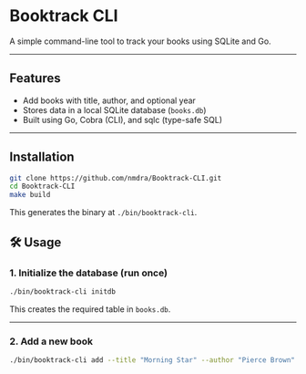 # Booktrack CLI

A simple command-line tool to track your books using SQLite and Go.

---

## Features

- Add books with title, author, and optional year
- Stores data in a local SQLite database (`books.db`)
- Built using Go, Cobra (CLI), and sqlc (type-safe SQL)

---

## Installation

```bash
git clone https://github.com/nmdra/Booktrack-CLI.git
cd Booktrack-CLI
make build
````
This generates the binary at `./bin/booktrack-cli`.


## 🛠️ Usage

### 1. Initialize the database (run once)

```bash
./bin/booktrack-cli initdb
```

This creates the required table in `books.db`.

---

### 2. Add a new book

```bash
./bin/booktrack-cli add --title "Morning Star" --author "Pierce Brown" --year 2016
```

